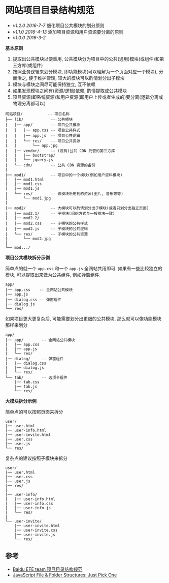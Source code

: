 # 网站项目目录结构规范

* *v1.2.0 2016-7-7* 细化项目公共模块的划分原则
* *v1.1.0 2016-4-13* 添加项目资源和用户资源要分离的原则
* *v1.0.0 2016-3-2* 

**基本原则**

1. 提取出公共模块以便重用, 公共模块分为项目中的公共(通用)模块(或组件)和第三方库(或组件)
2. 按照业务逻辑来划分模块, 即功能模块(可以理解为一个页面对应一个模块), 分而治之, 便于维护管理, 较大的模块可以酌情划分出子模块
3. 模块与模块之间尽可能保持独立, 互不依赖
4. 如果发现模块之间有(资源/逻辑)依赖, 酌情提取成公共模块
5. 项目资源(即系统资源)和用户资源(即用户上传或者生成的)要分离(逻辑分离或物理分离都可以)

```
网站项目/           -- 项目名称
├── lib/            -- 公共模块
|   |── app/        -- 项目公共模块
|   |   |── app.css -- 项目公共样式
|   |   |── app.js  -- 项目公共逻辑
|   |   └── res/    -- 项目公共资源
|   |       └── app.jpg
|   |── vendor/     -- (没有)公共 CDN 托管的第三方库
|   |   |── bootstrap/
|   |   └── jquery.js
|   └── cdn/        -- 公共 CDN 资源的备份
|
├── mod1/           -- 项目中的一个模块(例如用户资料模块)
|   |── mod1.html
|   |── mod1.css
|   |── mod1.js
|   └── res/        -- 该模块所用到的资源(图片, 音乐等等)
|       └── mod1.jpg
|
|── mod2/           -- 大模块可以酌情划分出子模块(或者只划分出独立页面)
|   |── mod2.1/     -- 子模块(组织方式与一般模块一致)
|   |── mod2.2/ 
|   |── mod2.css    -- 子模块的公共样式
|   |── mod2.js     -- 子模块的公共逻辑
|   └── res/        -- 子模块的公共资源
|       └── mod2.jpg
|
└── mod.../
```

**项目公共模块拆分示例**

简单点的就一个 `app.css` 和一个 `app.js` 全网站共用即可. 如果有一些比较独立的模块, 可以提取出来做为公共组件, 例如弹窗组件.
```
app/
|── app.css    -- 全网站公共模块
|── app.js
|── dialog.css -- 弹窗组件
|── dialog.js
└── res/
```

如果项目更大更复杂后, 可能需要划分出更细的公共模块, 那么就可以像功能模块那样来划分
```
app/
|── app/        -- 全网站公共模块
|   |── app.css
|   |── app.js
|   └── res/
|── dialog/     -- 弹窗组件
|   |── dialog.css
|   |── dialog.js
|   └── res/
└── tab/        -- 选项卡组件
    |── tab.css
    |── tab.js
    └── res/
```


**大模块拆分示例**

简单点的可以按照页面来拆分
```
user/
|── user.html
|── user-info.html
|── user-invite.html
|── user.css
|── user.js
└── res/
```

复杂点的建议按照子模块来拆分
```
user/
|── user.html
|── user.css
|── user.js
|── res/
|
|── user-info/
|   |── user-info.html
|   |── user-info.css
|   |── user-info.js
|   └── res/
|
└── user-invite/
    |── user-invite.html
    |── user-invite.css
    |── user-invite.js
    └── res/
```

## 参考
* [Baidu EFE team 项目目录结构规范](https://github.com/ecomfe/spec/blob/master/directory.md)
* [JavaScript File & Folder Structures: Just Pick One](http://lostechies.com/derickbailey/2012/02/02/javascript-file-folder-structures-just-pick-one/)
